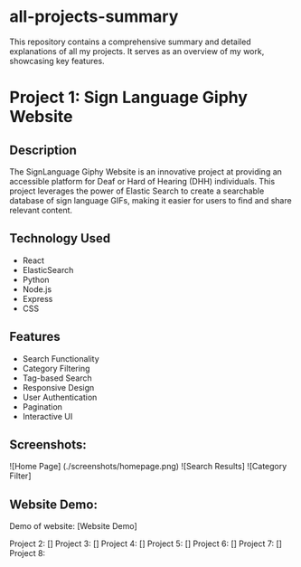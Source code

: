 # all-projects-summary
This repository contains a comprehensive summary and detailed explanations of all my projects. It serves as an overview of my work, showcasing key features.

# Project 1: Sign Language Giphy Website 

## Description
The SignLanguage Giphy Website is an innovative project at providing an accessible platform for Deaf or Hard of Hearing (DHH) individuals. This project leverages the power of Elastic Search to create a searchable database of sign language GIFs, making it easier for users to find and share relevant content. 

## Technology Used
- React
- ElasticSearch
- Python
- Node.js
- Express
- CSS 

## Features
- Search Functionality
- Category Filtering
- Tag-based Search
- Responsive Design
- User Authentication 
- Pagination
- Interactive UI

## Screenshots:
![Home Page] (./screenshots/homepage.png)
![Search Results]
![Category Filter] 

## Website Demo:
Demo of website: [Website Demo] 

Project 2: []
Project 3: []
Project 4: []
Project 5: []
Project 6: []
Project 7: []
Project 8: 
